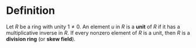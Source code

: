 # Definition

Let $R$ be a ring with unity $1\neq 0$. An element $u$ in $R$ is a **unit** of $R$ if it has a multiplicative inverse in $R$. If every nonzero element of $R$ is a unit, then $R$ is a **division ring** (or **skew field**).